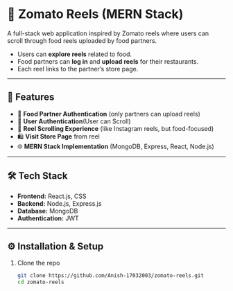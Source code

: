 # 🍔 Zomato Reels (MERN Stack)

A full-stack web application inspired by Zomato reels where users can scroll through food reels uploaded by food partners.  
- Users can **explore reels** related to food.  
- Food partners can **log in** and **upload reels** for their restaurants.  
- Each reel links to the partner’s store page.  

---

## 🚀 Features
- 🔐 **Food Partner Authentication** (only partners can upload reels)
- 🔐 **User Authentication**(User can Scroll)
- 🎥 **Reel Scrolling Experience** (like Instagram reels, but food-focused)  
- 🛍️ **Visit Store Page** from reel  
- 🌐 **MERN Stack Implementation** (MongoDB, Express, React, Node.js)  

---

## 🛠️ Tech Stack
- **Frontend:** React.js, CSS  
- **Backend:** Node.js, Express.js  
- **Database:** MongoDB  
- **Authentication:** JWT  

---

## ⚙️ Installation & Setup
1. Clone the repo  
   ```bash
   git clone https://github.com/Anish-17032003/zomato-reels.git
   cd zomato-reels
